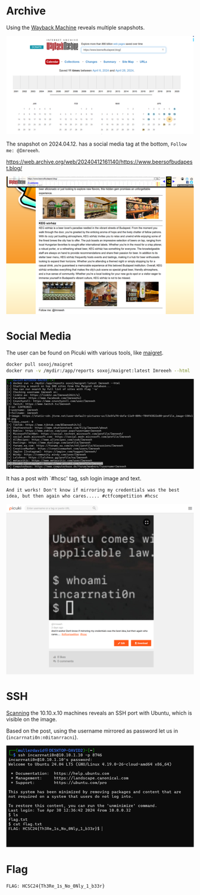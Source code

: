 # Archive

Using the [Wayback Machine](https://web.archive.org/) reveals multiple snapshots.

![](screenshots/5.png)

The snapshot on 2024.04.12. has a social media tag at the bottom, `Follow me: @Imreeeh`.

<https://web.archive.org/web/20240412161140/https://www.beersofbudapest.blog/>


![](screenshots/4.png)


# Social Media

The user can be found on Picuki with various tools, like [maigret](https://github.com/soxoj/maigret/).

```bash
docker pull soxoj/maigret
docker run -v /mydir:/app/reports soxoj/maigret:latest Imreeeh --html
```

![](screenshots/1.png)

It has a post with `#hcsc' tag, ssh login image and text.

```
And it works! Don't know if mirroring my credentials was the best idea, but then again who cares..... #ctfcompetition #hcsc
```

![](screenshots/2.png)

# SSH

[Scanning](../Scans/WRITEUP.md) the 10.10.x.10 machines reveals an SSH port with Ubuntu, which is visible on the image.

Based on the post, using the username mirrored as password let us in (`incarrnati0n:n0itanrracni`).

![](screenshots/3.png)

# Flag

`FLAG: HCSC24{Th3Re_1s_No_0Nly_1_b33r}`